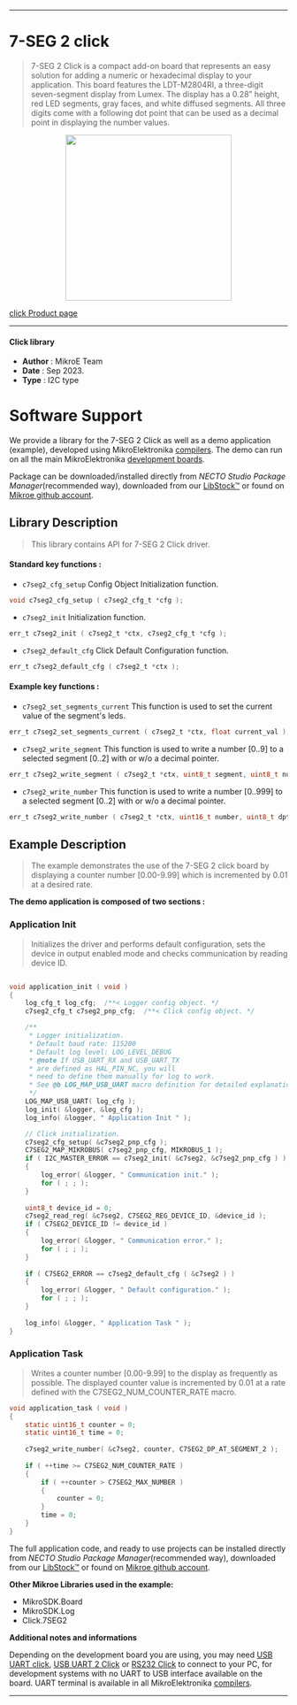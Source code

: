 
---
# 7-SEG 2 click

> 7-SEG 2 Click is a compact add-on board that represents an easy solution for adding a numeric or hexadecimal display to your application. This board features the LDT-M2804RI, a three-digit seven-segment display from Lumex. The display has a 0.28” height, red LED segments, gray faces, and white diffused segments. All three digits come with a following dot point that can be used as a decimal point in displaying the number values.

<p align="center">
  <img src="https://download.mikroe.com/images/click_for_ide/7seg2_click.png" height=300px>
</p>

[click Product page](https://www.mikroe.com/7-seg-2-click)

---


#### Click library

- **Author**        : MikroE Team
- **Date**          : Sep 2023.
- **Type**          : I2C type


# Software Support

We provide a library for the 7-SEG 2 Click
as well as a demo application (example), developed using MikroElektronika
[compilers](https://www.mikroe.com/necto-studio).
The demo can run on all the main MikroElektronika [development boards](https://www.mikroe.com/development-boards).

Package can be downloaded/installed directly from *NECTO Studio Package Manager*(recommended way), downloaded from our [LibStock&trade;](https://libstock.mikroe.com) or found on [Mikroe github account](https://github.com/MikroElektronika/mikrosdk_click_v2/tree/master/clicks).

## Library Description

> This library contains API for 7-SEG 2 Click driver.

#### Standard key functions :

- `c7seg2_cfg_setup` Config Object Initialization function.
```c
void c7seg2_cfg_setup ( c7seg2_cfg_t *cfg );
```

- `c7seg2_init` Initialization function.
```c
err_t c7seg2_init ( c7seg2_t *ctx, c7seg2_cfg_t *cfg );
```

- `c7seg2_default_cfg` Click Default Configuration function.
```c
err_t c7seg2_default_cfg ( c7seg2_t *ctx );
```

#### Example key functions :

- `c7seg2_set_segments_current` This function is used to set the current value of the segment's leds.
```c
err_t c7seg2_set_segments_current ( c7seg2_t *ctx, float current_val );
```

- `c7seg2_write_segment` This function is used to write a number [0..9] to a selected segment [0..2] with or w/o a decimal pointer.
```c
err_t c7seg2_write_segment ( c7seg2_t *ctx, uint8_t segment, uint8_t number, uint8_t dpt );
```

- `c7seg2_write_number` This function is used to write a number [0..999] to a selected segment [0..2] with or w/o a decimal pointer.
```c
err_t c7seg2_write_number ( c7seg2_t *ctx, uint16_t number, uint8_t dpt );
```

## Example Description

> The example demonstrates the use of the 7-SEG 2 click board by displaying a counter number [0.00-9.99] which is incremented by 0.01 at a desired rate.

**The demo application is composed of two sections :**

### Application Init

> Initializes the driver and performs default configuration, sets the device in output enabled mode and checks communication by reading device ID.

```c

void application_init ( void )
{
    log_cfg_t log_cfg;  /**< Logger config object. */
    c7seg2_cfg_t c7seg2_pnp_cfg;  /**< Click config object. */

    /** 
     * Logger initialization.
     * Default baud rate: 115200
     * Default log level: LOG_LEVEL_DEBUG
     * @note If USB_UART_RX and USB_UART_TX 
     * are defined as HAL_PIN_NC, you will 
     * need to define them manually for log to work. 
     * See @b LOG_MAP_USB_UART macro definition for detailed explanation.
     */
    LOG_MAP_USB_UART( log_cfg );
    log_init( &logger, &log_cfg );
    log_info( &logger, " Application Init " );

    // Click initialization.    
    c7seg2_cfg_setup( &c7seg2_pnp_cfg );
    C7SEG2_MAP_MIKROBUS( c7seg2_pnp_cfg, MIKROBUS_1 );
    if ( I2C_MASTER_ERROR == c7seg2_init( &c7seg2, &c7seg2_pnp_cfg ) ) 
    {
        log_error( &logger, " Communication init." );
        for ( ; ; );
    }
    
    uint8_t device_id = 0;
    c7seg2_read_reg( &c7seg2, C7SEG2_REG_DEVICE_ID, &device_id );
    if ( C7SEG2_DEVICE_ID != device_id )
    {
        log_error( &logger, " Communication error." );
        for ( ; ; );
    }
    
    if ( C7SEG2_ERROR == c7seg2_default_cfg ( &c7seg2 ) )
    {
        log_error( &logger, " Default configuration." );
        for ( ; ; );
    }
    
    log_info( &logger, " Application Task " );
}

```

### Application Task

> Writes a counter number [0.00-9.99] to the display as frequently as possible. The displayed counter value is incremented by 0.01 at a rate defined with the C7SEG2_NUM_COUNTER_RATE macro.

```c
void application_task ( void )
{
    static uint16_t counter = 0;
    static uint16_t time = 0;
    
    c7seg2_write_number( &c7seg2, counter, C7SEG2_DP_AT_SEGMENT_2 );
    
    if ( ++time >= C7SEG2_NUM_COUNTER_RATE ) 
    {
        if ( ++counter > C7SEG2_MAX_NUMBER )
        {
            counter = 0;
        }
        time = 0;
    }
}
```

The full application code, and ready to use projects can be installed directly from *NECTO Studio Package Manager*(recommended way), downloaded from our [LibStock&trade;](https://libstock.mikroe.com) or found on [Mikroe github account](https://github.com/MikroElektronika/mikrosdk_click_v2/tree/master/clicks).

**Other Mikroe Libraries used in the example:**

- MikroSDK.Board
- MikroSDK.Log
- Click.7SEG2

**Additional notes and informations**

Depending on the development board you are using, you may need
[USB UART click](https://www.mikroe.com/usb-uart-click),
[USB UART 2 Click](https://www.mikroe.com/usb-uart-2-click) or
[RS232 Click](https://www.mikroe.com/rs232-click) to connect to your PC, for
development systems with no UART to USB interface available on the board. UART
terminal is available in all MikroElektronika
[compilers](https://shop.mikroe.com/compilers).

---
